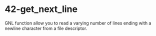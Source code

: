 # 42-get_next_line
GNL function allow you to read a varying number of lines ending with a newline character from a file descriptor.
